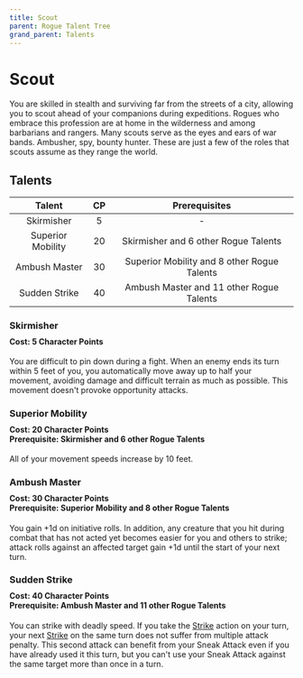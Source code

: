 ```yaml
---
title: Scout
parent: Rogue Talent Tree
grand_parent: Talents
---
```


# Scout
You are skilled in stealth and surviving far from the streets of a city, allowing you to scout ahead of your companions during expeditions. Rogues who embrace this profession are at home in the wilderness and among barbarians and rangers. Many scouts serve as the eyes and ears of war bands. Ambusher, spy, bounty hunter. These are just a few of the roles that scouts assume as they range the world.

## Talents

| Talent | CP | Prerequisites |
|:------:|:--:|:-------------:|
| Skirmisher        | 5  | - |
| Superior Mobility | 20 | Skirmisher and 6 other Rogue Talents |
| Ambush Master     | 30 | Superior Mobility and 8 other Rogue Talents |
| Sudden Strike     | 40 | Ambush Master and 11 other Rogue Talents |

### Skirmisher

<div style="margin-top:-10px;"></div>

#### **Cost:** 5 Character Points
You are difficult to pin down during a fight. When an enemy ends its turn within 5 feet of you, you automatically move away up to half your movement, avoiding damage and difficult terrain as much as possible. This movement doesn't provoke opportunity attacks.

### Superior Mobility

<div style="margin-top:-10px;"></div>

#### **Cost:** 20 Character Points<br>**Prerequisite:** Skirmisher and 6 other Rogue Talents
All of your movement speeds increase by 10 feet.

### Ambush Master

<div style="margin-top:-10px;"></div>

#### **Cost:** 30 Character Points<br>**Prerequisite:** Superior Mobility and 8 other Rogue Talents
You gain +1d on initiative rolls. In addition, any creature that you hit during combat that has not acted yet becomes easier for you and others to strike; attack rolls against an affected target gain +1d until the start of your next turn.

### Sudden Strike

<div style="margin-top:-10px;"></div>

#### **Cost:** 40 Character Points<br>**Prerequisite:** Ambush Master and 11 other Rogue Talents
You can strike with deadly speed. If you take the [Strike](https://stormchaserroleplaying.com/stormchaserRPG/Combat/Actions/Strike/) action on your turn, your next [Strike](https://stormchaserroleplaying.com/stormchaserRPG/Combat/Actions/Strike/) on the same turn does not suffer from multiple attack penalty. This second attack can benefit from your Sneak Attack even if you have already used it this turn, but you can't use your Sneak Attack against the same target more than once in a turn.
